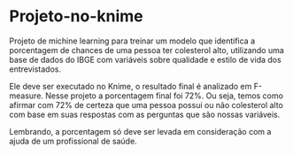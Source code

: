 # Projeto-no-knime
Projeto de michine learning para treinar um modelo que identifica a porcentagem de chances de uma pessoa ter colesterol alto, utilizando uma base de dados do IBGE
com variáveis sobre qualidade e estilo de vida dos entrevistados.

Ele deve ser executado no Knime, o resultado final é analizado em F-measure. Nesse projeto a porcentagem final foi 72%.
Ou seja, temos como afirmar com 72% de certeza que uma pessoa possui ou não colesterol alto com base em suas respostas com as perguntas que são nossas variáveis.

Lembrando, a porcentagem só deve ser levada em consideração com a ajuda de um profissional de saúde.
